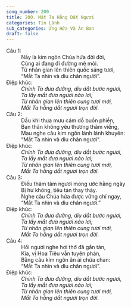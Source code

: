 ```yaml
---
song_number: 200
title: 200. Mắt Ta Hằng Dắt Ngươi
categories: Tin Lành
sub_categories: Ứng Hứa Và Ân Ban
draft: false
---
```

<dl><dt>Câu 1:</dt><dd data-verse="1">Nầy là kim ngôn Chúa hứa đời đời, <br/>Cùng ai đang đi đường mê mỏi. <br/>Từ nhân gian lên thiên quốc sáng tươi, <br/>“Mắt Ta nhìn và dìu chân người”. </dd><dt>Điệp khúc:</dt><dd data-chorus="1"><em>Chính Ta đưa đường, dìu dắt bước ngươi, <br/>Ta lấy mắt đưa ngươi nào lơi; <br/>Từ nhân gian lên thiên cung tươi mới, <br/>Mắt Ta hằng dắt ngươi trọn đời. </em></dd><dt>Câu 2:</dt><dd data-verse="2">Dầu khi thua mưu cám dỗ buồn phiền, <br/>Bạn thân không yêu thương thăm viếng, <br/>Mau nghe câu kim ngôn lánh lánh khuyên: <br/>“Mắt Ta nhìn và dìu chân ngươi”. </dd><dt>Điệp khúc:</dt><dd data-chorus="1"><em>Chính Ta đưa đường, dìu dắt bước ngươi, <br/>Ta lấy mắt đưa ngươi nào lơi; <br/>Từ nhân gian lên thiên cung tươi mới, <br/>Mắt Ta hằng dắt ngươi trọn đời. </em></dd><dt>Câu 3:</dt><dd data-verse="3">Điều thâm tâm ngươi mong ước hằng ngày <br/>Bị hư không, tiêu tán thay thảy. <br/>Nghe câu Chúa hứa được vững chí ngay, <br/>“Mắt Ta nhìn và dìu chân ngươi.” </dd><dt>Điệp khúc:</dt><dd data-chorus="1"><em>Chính Ta đưa đường, dìu dắt bước ngươi, <br/>Ta lấy mắt đưa ngươi nào lơi; <br/>Từ nhân gian lên thiên cung tươi mới, <br/>Mắt Ta hằng dắt ngươi trọn đời. </em></dd><dt>Câu 4:</dt><dd data-verse="4">Hồi ngươi nghe hơi thở đã gần tàn, <br/>Kìa, vị Hoa Tiêu vẫn tuyên phán, <br/>Bằng câu kim ngôn ân ái chứa chan: <br/>“Mắt Ta nhìn và dìu chân ngươi”. </dd><dt>Điệp khúc:</dt><dd data-chorus="1"><em>Chính Ta đưa đường, dìu dắt bước ngươi, <br/>Ta lấy mắt đưa ngươi nào lơi; <br/>Từ nhân gian lên thiên cung tươi mới, <br/>Mắt Ta hằng dắt ngươi trọn đời. </em></dd></dl>